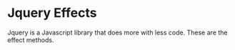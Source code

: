 # Jquery Effects
Jquery is a Javascript library that does more with less code. These are the effect methods.
